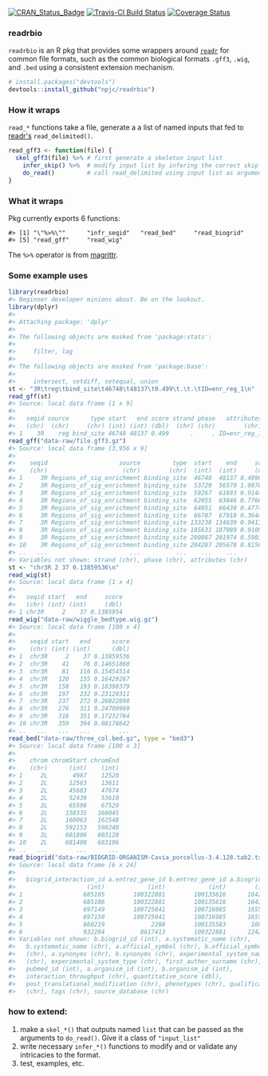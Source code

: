 


[![CRAN_Status_Badge](http://www.r-pkg.org/badges/version/readrbio)](http://cran.r-project.org/package=readrbio)
[![Travis-CI Build Status](https://travis-ci.org/npjc/readrbio.svg?branch=master)](https://travis-ci.org/npjc/readrbio)
[![Coverage Status](http://codecov.io/github/npjc/readrbio/coverage.svg?branch=master)](http://codecov.io/github/npjc/readrbio?branch=master)

### readrbio

`readrbio` is an R pkg that provides some wrappers around [`readr`](https://github.com/hadley/readr) for common file formats, such as the common biological formats `.gff3`, `.wig`, and `.bed` using a consistent extension mechanism.


```r
# install.packages("devtools")
devtools::install_github("npjc/readrbio")
```



### How it wraps
`read_*` functions take a file, generate a a list of named inputs that fed to [readr's](https://github.com/hadley/readr) `read_delimited()`.


```r
read_gff3 <- function(file) {
  skel_gff3(file) %>% # first generate a skeleton input list 
    infer_skip() %>%  # modify input list by infering the correct skip argument.
    do_read()         # call read_delimited using input list as argument.
}
```

### What it wraps
Pkg currently exports 6 functions:

```
#> [1] "\"%>%\""      "infr_seqid"   "read_bed"     "read_biogrid"
#> [5] "read_gff"     "read_wig"
```

The `%>%` operator is from [magrittr](https://github.com/smbache/magrittr).

### Some example uses


```r
library(readrbio)
#> Beginner developer minions about. Be on the lookout.
library(dplyr)
#> 
#> Attaching package: 'dplyr'
#> 
#> The following objects are masked from 'package:stats':
#> 
#>     filter, lag
#> 
#> The following objects are masked from 'package:base':
#> 
#>     intersect, setdiff, setequal, union
st <- "3R\treg\tbind_site\t46748\t48137\t0.499\t.\t.\tID=enr_reg_1\n"
read_gff(st)
#> Source: local data frame [1 x 9]
#> 
#>   seqid source      type start   end score strand phase   attributes
#>   (chr)  (chr)     (chr) (int) (int) (dbl)  (chr) (chr)        (chr)
#> 1    3R    reg bind_site 46748 48137 0.499      .     . ID=enr_reg_1
read_gff("data-raw/file.gff3.gz")
#> Source: local data frame [3,956 x 9]
#> 
#>    seqid                    source         type  start    end     score
#>    (chr)                     (chr)        (chr)  (int)  (int)     (dbl)
#> 1     3R Regions_of_sig_enrichment binding_site  46748  48137 0.4996189
#> 2     3R Regions_of_sig_enrichment binding_site  53729  56570 1.0976743
#> 3     3R Regions_of_sig_enrichment binding_site  59267  61693 0.9144886
#> 4     3R Regions_of_sig_enrichment binding_site  62055  63846 0.7766093
#> 5     3R Regions_of_sig_enrichment binding_site  64851  66430 0.4774212
#> 6     3R Regions_of_sig_enrichment binding_site  66787  67918 0.3644389
#> 7     3R Regions_of_sig_enrichment binding_site 133238 134639 0.9413324
#> 8     3R Regions_of_sig_enrichment binding_site 185631 187089 0.9109565
#> 9     3R Regions_of_sig_enrichment binding_site 200867 201974 0.5903201
#> 10    3R Regions_of_sig_enrichment binding_site 204287 205678 0.8156522
#> ..   ...                       ...          ...    ...    ...       ...
#> Variables not shown: strand (chr), phase (chr), attributes (chr)
st <- "chr3R 2 37 0.13859536\n"
read_wig(st)
#> Source: local data frame [1 x 4]
#> 
#>   seqid start   end     score
#>   (chr) (int) (int)     (dbl)
#> 1 chr3R     2    37 0.1385954
read_wig("data-raw/wiggle_bedtype.wig.gz")
#> Source: local data frame [100 x 4]
#> 
#>    seqid start   end      score
#>    (chr) (int) (int)      (dbl)
#> 1  chr3R     2    37 0.13859536
#> 2  chr3R    41    76 0.14651860
#> 3  chr3R    81   116 0.15454514
#> 4  chr3R   120   155 0.16429267
#> 5  chr3R   158   193 0.18398379
#> 6  chr3R   197   232 0.23120311
#> 7  chr3R   237   272 0.26822898
#> 8  chr3R   276   311 0.24709969
#> 9  chr3R   316   351 0.17232764
#> 10 chr3R   359   394 0.08178642
#> ..   ...   ...   ...        ...
read_bed("data-raw/three_col.bed.gz", type = "bed3")
#> Source: local data frame [100 x 3]
#> 
#>    chrom chromStart chromEnd
#>    (chr)      (int)    (int)
#> 1     2L       4987    12520
#> 2     2L      12563    13611
#> 3     2L      45683    47674
#> 4     2L      52439    53610
#> 5     2L      65596    67529
#> 6     2L     158335   160045
#> 7     2L     160063   162548
#> 8     2L     592153   598240
#> 9     2L     601806   603128
#> 10    2L     681408   683196
#> ..   ...        ...      ...
read_biogrid("data-raw/BIOGRID-ORGANISM-Cavia_porcellus-3.4.128.tab2.txt.gz", type= "tab2i")
#> Source: local data frame [6 x 24]
#> 
#>   biogrid_interaction_id a.entrez_gene_id b.entrez_gene_id a.biogrid_id
#>                    (int)            (int)            (int)        (int)
#> 1                 685105        100322881        100135616      1642458
#> 2                 685106        100322881        100135616      1642458
#> 3                 697149        100725041        100716985      1655073
#> 4                 697150        100725041        100716985      1655073
#> 5                 860219             2288        100135583       108578
#> 6                 932284          8617413        100322881      1242416
#> Variables not shown: b.biogrid_id (int), a.systematic_name (chr),
#>   b.systematic_name (chr), a.official_symbol (chr), b.official_symbol
#>   (chr), a.synonyms (chr), b.synonyms (chr), experimental_system_name
#>   (chr), experimental_system_type (chr), first_author_surname (chr),
#>   pubmed_id (int), a.organism_id (int), b.organism_id (int),
#>   interaction_throughput (chr), quantitative_score (dbl),
#>   post_translational_modification (chr), phenotypes (chr), qualifications
#>   (chr), tags (chr), source_database (chr)
```

### how to extend:

1. make a `skel_*()` that outputs named `list` that can be passed as the arguments to `do_read()`. Give it a class of `"input_list"`
2. write necessary `infer_*()` functions to modify and or validate any intricacies to the format.
3. test, examples, etc.

